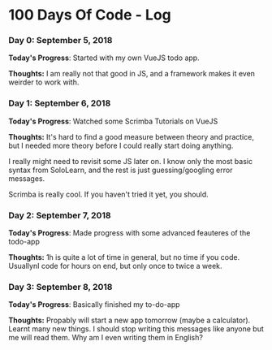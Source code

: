# 100 Days Of Code - Log

### Day 0: September 5, 2018

**Today's Progress**: Started with my own VueJS todo app.

**Thoughts:** I am really not that good in JS, and a framework makes it even weirder to work with.

### Day 1: September 6, 2018

**Today's Progress**: Watched some Scrimba Tutorials on VueJS

**Thoughts:** It's hard to find a good measure between theory and practice, but I needed more theory before I could really start doing anything.

I really might need to revisit some JS later on. I know only the most basic syntax from SoloLearn, and the rest is just guessing/googling error messages. 

Scrimba is really cool. If you haven't tried it yet, you should.

### Day 2: September 7, 2018

**Today's Progress**: Made progress with some advanced feauteres of the todo-app

**Thoughts:** 1h is quite a lot of time in general, but no time if you code. UsuallynI code for hours on end, but only once to twice a week.

### Day 3: September 8, 2018

**Today's Progress**: Basically finished my to-do-app

**Thoughts:** Propably will start a new app tomorrow (maybe a calculator). Learnt many new things. I should stop writing this messages like anyone but me will read them. Why am I even writing them in English?
